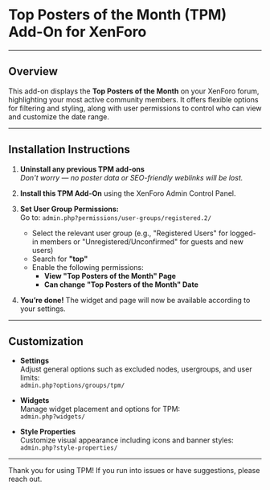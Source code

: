 # Top Posters of the Month (TPM) Add-On for XenForo

---

## Overview

This add-on displays the **Top Posters of the Month** on your XenForo forum, highlighting your most active community members. It offers flexible options for filtering and styling, along with user permissions to control who can view and customize the date range.

---

## Installation Instructions

1. **Uninstall any previous TPM add-ons**  
   *Don't worry — no poster data or SEO-friendly weblinks will be lost.*

2. **Install this TPM Add-On** using the XenForo Admin Control Panel.

3. **Set User Group Permissions:**  
   Go to: `admin.php?permissions/user-groups/registered.2/`  
   - Select the relevant user group (e.g., "Registered Users" for logged-in members or "Unregistered/Unconfirmed" for guests and new users)  
   - Search for **"top"**  
   - Enable the following permissions:  
     - **View "Top Posters of the Month" Page**  
     - **Can change "Top Posters of the Month" Date**

4. **You’re done!** The widget and page will now be available according to your settings.

---

## Customization

- **Settings**  
  Adjust general options such as excluded nodes, usergroups, and user limits:  
  `admin.php?options/groups/tpm/`

- **Widgets**  
  Manage widget placement and options for TPM:  
  `admin.php?widgets/`

- **Style Properties**  
  Customize visual appearance including icons and banner styles:  
  `admin.php?style-properties/`

---

Thank you for using TPM! If you run into issues or have suggestions, please reach out.
